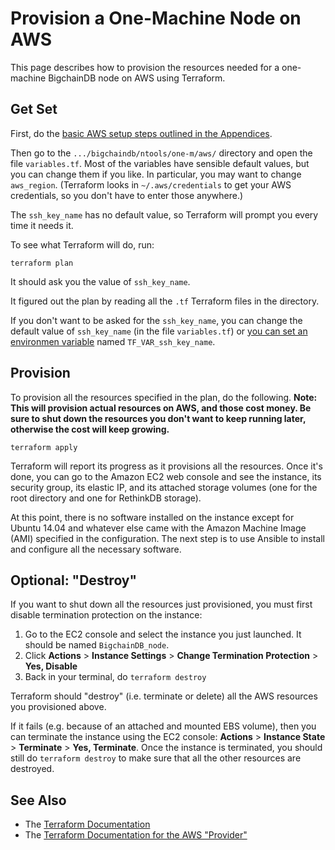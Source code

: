 # Provision a One-Machine Node on AWS

This page describes how to provision the resources needed for a one-machine BigchainDB node on AWS using Terraform.

## Get Set

First, do the [basic AWS setup steps outlined in the Appendices](../appendices/aws-setup.html).

Then go to the `.../bigchaindb/ntools/one-m/aws/` directory and open the file `variables.tf`. Most of the variables have sensible default values, but you can change them if you like. In particular, you may want to change `aws_region`. (Terraform looks in `~/.aws/credentials` to get your AWS credentials, so you don't have to enter those anywhere.)

The `ssh_key_name` has no default value, so Terraform will prompt you every time it needs it.

To see what Terraform will do, run:
```text
terraform plan
```

It should ask you the value of `ssh_key_name`. 

It figured out the plan by reading all the `.tf` Terraform files in the directory.

If you don't want to be asked for the `ssh_key_name`, you can change the default value of `ssh_key_name` (in the file `variables.tf`) or [you can set an environmen variable](https://www.terraform.io/docs/configuration/variables.html) named `TF_VAR_ssh_key_name`.


## Provision

To provision all the resources specified in the plan, do the following. **Note: This will provision actual resources on AWS, and those cost money. Be sure to shut down the resources you don't want to keep running later, otherwise the cost will keep growing.**
```text
terraform apply
```

Terraform will report its progress as it provisions all the resources. Once it's done, you can go to the Amazon EC2 web console and see the instance, its security group, its elastic IP, and its attached storage volumes (one for the root directory and one for RethinkDB storage).

At this point, there is no software installed on the instance except for Ubuntu 14.04 and whatever else came with the Amazon Machine Image (AMI) specified in the configuration. The next step is to use Ansible to install and configure all the necessary software.


## Optional: "Destroy"

If you want to shut down all the resources just provisioned, you must first disable termination protection on the instance:

1. Go to the EC2 console and select the instance you just launched. It should be named `BigchainDB_node`.
2. Click **Actions** > **Instance Settings** > **Change Termination Protection** > **Yes, Disable**
3. Back in your terminal, do `terraform destroy`

Terraform should "destroy" (i.e. terminate or delete) all the AWS resources you provisioned above.

If it fails (e.g. because of an attached and mounted EBS volume), then you can terminate the instance using the EC2 console: **Actions** > **Instance State** > **Terminate** > **Yes, Terminate**. Once the instance is terminated, you should still do `terraform destroy` to make sure that all the other resources are destroyed.


## See Also

* The [Terraform Documentation](https://www.terraform.io/docs/)
* The [Terraform Documentation for the AWS "Provider"](https://www.terraform.io/docs/providers/aws/index.html)
